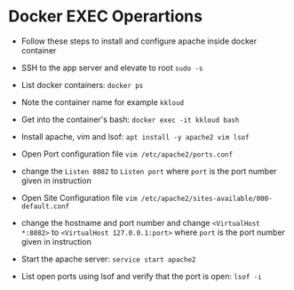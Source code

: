 # Docker EXEC Operartions

- Follow these steps to install and configure apache inside docker container
&nbsp;

- SSH to the app server and elevate to root `sudo -s`
- List docker containers: `docker ps`
- Note the container name for example `kkloud`
- Get into the container's bash: `docker exec -it kkloud bash`
- Install apache, vim and lsof: `apt install -y apache2 vim lsof`
- Open Port configuration file `vim /etc/apache2/ports.conf`
- change the `Listen 8082` to `Listen port` where `port` is the port number given in instruction
- Open Site Configuration file `vim /etc/apache2/sites-available/000-default.conf`
- change the hostname and port number and change `<VirtualHost *:8082>` to `<VirtualHost 127.0.0.1:port>` where `port` is the port number given in instruction
- Start the apache server: `service start apache2`
- List open ports using lsof and verify that the port is open: `lsof -i`
